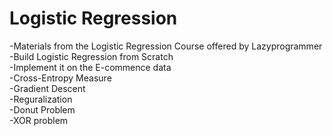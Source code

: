 # Logistic Regression
-Materials from the Logistic Regression Course offered by Lazyprogrammer  
-Build Logistic Regression from Scratch  
-Implement it on the E-commence data  
-Cross-Entropy Measure  
-Gradient Descent  
-Reguralization  
-Donut Problem  
-XOR problem  
